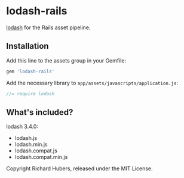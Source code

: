 # lodash-rails

[lodash](http://lodash.com/) for the Rails asset pipeline.

## Installation

Add this line to the assets group in your Gemfile:

```ruby
gem 'lodash-rails'
```

Add the necessary library to `app/assets/javascripts/application.js`:

```js
//= require lodash
```

## What's included?

lodash 3.4.0:

* lodash.js
* lodash.min.js
* lodash.compat.js
* lodash.compat.min.js

Copyright Richard Hubers, released under the MIT License.
